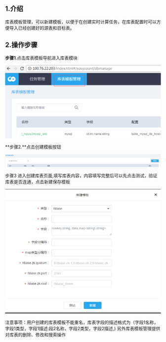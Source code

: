 ## 1.介绍

库表模板管理，可以新建模板，以便于在创建实时计算任务，在库表配置时可以方便导入已经创建好的源表和目标表。

## 2.操作步骤

**步骤1**.点击库表模板导航进入库表模块

![](/实时计算/库表模板管理/database_model_manage1.png)

**步骤2.**点击创建模板按钮

![](/实时计算/库表模板管理/database_model_manage2.png)

步骤3 进入创建库表页面,填写库表内容，内容填写完整后可以先点击测试，验证库表是否连通，点击新建保存模板

![](/实时计算/库表模板管理/database_model_manage3.png)

注意事项：用户创建的库表模板不能重名，库表字段的描述格式为（字段1名称，字段1类型，字段1描述:段2名称，字段2类型，字段2描述,\)
另外库表模板管理提供对库表的删除、修改和搜索操作



